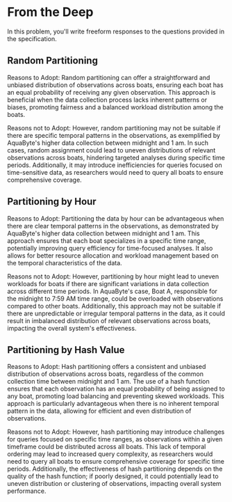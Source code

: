 # From the Deep

In this problem, you'll write freeform responses to the questions provided in the specification.

## Random Partitioning
Reasons to Adopt:
Random partitioning can offer a straightforward and unbiased distribution of observations across boats, ensuring each boat has an equal probability of receiving any given observation. This approach is beneficial when the data collection process lacks inherent patterns or biases, promoting fairness and a balanced workload distribution among the boats.

Reasons not to Adopt:
However, random partitioning may not be suitable if there are specific temporal patterns in the observations, as exemplified by AquaByte's higher data collection between midnight and 1 am. In such cases, random assignment could lead to uneven distributions of relevant observations across boats, hindering targeted analyses during specific time periods. Additionally, it may introduce inefficiencies for queries focused on time-sensitive data, as researchers would need to query all boats to ensure comprehensive coverage.


## Partitioning by Hour
Reasons to Adopt:
Partitioning the data by hour can be advantageous when there are clear temporal patterns in the observations, as demonstrated by AquaByte's higher data collection between midnight and 1 am. This approach ensures that each boat specializes in a specific time range, potentially improving query efficiency for time-focused analyses. It also allows for better resource allocation and workload management based on the temporal characteristics of the data.

Reasons not to Adopt:
However, partitioning by hour might lead to uneven workloads for boats if there are significant variations in data collection across different time periods. In AquaByte's case, Boat A, responsible for the midnight to 7:59 AM time range, could be overloaded with observations compared to other boats. Additionally, this approach may not be suitable if there are unpredictable or irregular temporal patterns in the data, as it could result in imbalanced distribution of relevant observations across boats, impacting the overall system's effectiveness.


## Partitioning by Hash Value
Reasons to Adopt:
Hash partitioning offers a consistent and unbiased distribution of observations across boats, regardless of the common collection time between midnight and 1 am. The use of a hash function ensures that each observation has an equal probability of being assigned to any boat, promoting load balancing and preventing skewed workloads. This approach is particularly advantageous when there is no inherent temporal pattern in the data, allowing for efficient and even distribution of observations.

Reasons not to Adopt:
However, hash partitioning may introduce challenges for queries focused on specific time ranges, as observations within a given timeframe could be distributed across all boats. This lack of temporal ordering may lead to increased query complexity, as researchers would need to query all boats to ensure comprehensive coverage for specific time periods. Additionally, the effectiveness of hash partitioning depends on the quality of the hash function; if poorly designed, it could potentially lead to uneven distribution or clustering of observations, impacting overall system performance.
